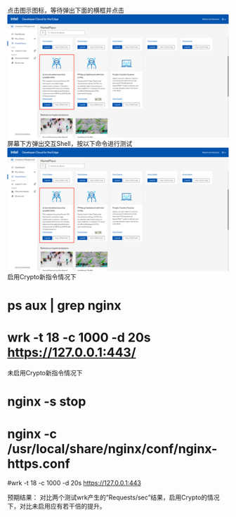 点击图示图标，等待弹出下面的横框并点击
![图1](https://github.com/jianmo6666/Devcloud-Guide/blob/main/images/3194a101fa94c82d4370335fbf20931.png?raw=true)
屏幕下方弹出交互Shell，按以下命令进行测试
![图2](https://github.com/jianmo6666/Devcloud-Guide/blob/main/images/3194a101fa94c82d4370335fbf20931.png?raw=true)
启用Crypto新指令情况下
# ps aux | grep nginx
# wrk -t 18 -c 1000 -d 20s https://127.0.0.1:443/

未启用Crypto新指令情况下
# nginx -s stop
# nginx -c /usr/local/share/nginx/conf/nginx-https.conf
#wrk -t 18 -c 1000 -d 20s https://127.0.0.1:443 

预期结果：
对比两个测试wrk产生的”Requests/sec”结果，启用Crypto的情况下，对比未启用应有若干倍的提升。

